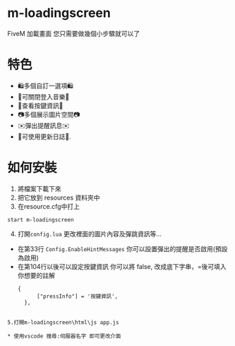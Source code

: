 # m-loadingscreen
FiveM 加載畫面 您只需要做幾個小步驟就可以了


# 特色

* 🛍️多個自訂一選項🛍️
* 🚫可關閉登入音樂🚫
* 📱查看按鍵資訊📱
* 📷多個展示圖片空間📷
* ✉️彈出提醒訊息✉️
* 🧾可使用更新日誌🧾.


# 如何安裝
1. 將檔案下載下來 
2. 把它放到 resources 資料夾中 
3. 在resource.cfg中打上

```
start m-loadingscreen 
```

4. 打開`config.lua` 更改裡面的圖片內容及彈跳資訊等...
* 在第33行 `Config.EnableHintMessages` 你可以設置彈出的提醒是否啟用(預設為啟用)
* 在第104行以後可以設定按鍵資訊 你可以將 false, 改成底下字串，=後可填入你想要的註解
  ```
  {
        ["pressInfo"] = '按鍵資訊',
    },
```

5.打開m-loadingscreen\html\js app.js

* 使用vscode 搜尋:伺服器名字 即可更改介面
